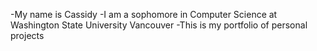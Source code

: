 -My name is Cassidy
-I am a sophomore in Computer Science at Washington State University Vancouver
-This is my portfolio of personal projects

<!---
cfemling/cfemling is a ✨ special ✨ repository because its `README.md` (this file) appears on your GitHub profile.
You can click the Preview link to take a look at your changes.
--->

